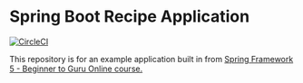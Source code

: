 # Spring Boot Recipe Application

[![CircleCI](https://dl.circleci.com/status-badge/img/gh/EvaMontiel/spring5-mongo-recipe-app/tree/main.svg?style=svg)](https://dl.circleci.com/status-badge/redirect/gh/EvaMontiel/spring5-mongo-recipe-app/tree/main)

This repository is for an example application built in from [Spring Framework 5 - Beginner to Guru Online course.](https://go.springframework.guru/spring-framework-5-online-course)